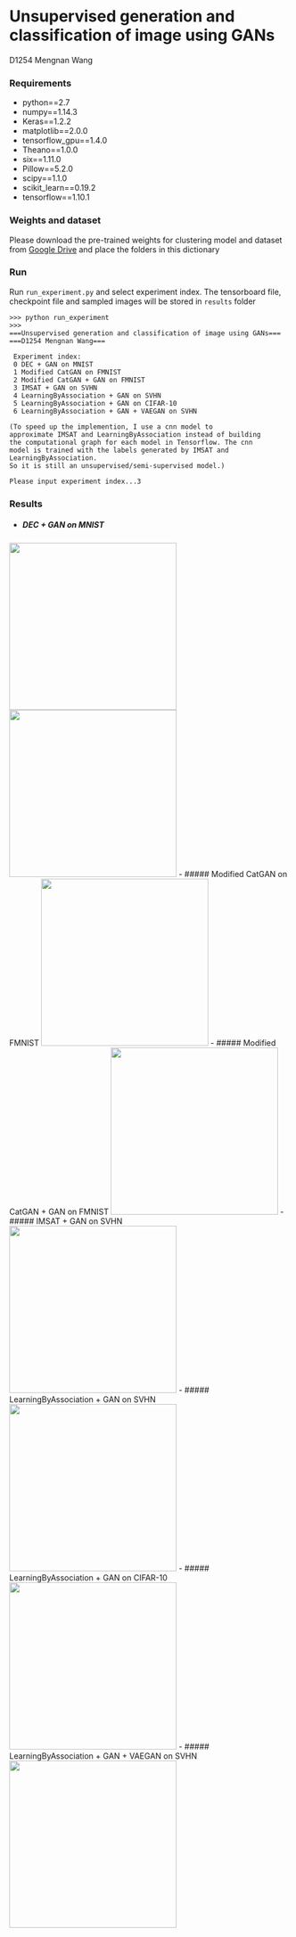 # Unsupervised generation and classification of image using GANs
D1254 Mengnan Wang
### Requirements
- python==2.7
- numpy==1.14.3
- Keras==1.2.2
- matplotlib==2.0.0
- tensorflow_gpu==1.4.0
- Theano==1.0.0
- six==1.11.0
- Pillow==5.2.0
- scipy==1.1.0
- scikit_learn==0.19.2
- tensorflow==1.10.1
### Weights and dataset
Please download the pre-trained weights for clustering model and dataset from
[Google Drive](https://drive.google.com/drive/folders/18YN_xTWmGUOT0XZDltu6mjVz66Xt_GFw?usp=sharing) and place the folders in this dictionary

### Run
Run `run_experiment.py` and select experiment index. The tensorboard file, checkpoint file and sampled images will be stored in `results` folder
```
>>> python run_experiment
>>>
===Unsupervised generation and classification of image using GANs===
===D1254 Mengnan Wang===

 Experiment index:
 0 DEC + GAN on MNIST
 1 Modified CatGAN on FMNIST
 2 Modified CatGAN + GAN on FMNIST
 3 IMSAT + GAN on SVHN
 4 LearningByAssociation + GAN on SVHN
 5 LearningByAssociation + GAN on CIFAR-10
 6 LearningByAssociation + GAN + VAEGAN on SVHN

(To speed up the implemention, I use a cnn model to
approximate IMSAT and LearningByAssociation instead of building
the computational graph for each model in Tensorflow. The cnn
model is trained with the labels generated by IMSAT and LearningByAssociation.
So it is still an unsupervised/semi-supervised model.)

Please input experiment index...3

```
### Results
- ##### DEC + GAN on MNIST

<img src="https://github.com/wangmn93/Unsupervised-generation-and-classification-of-image-using-GANs/blob/master/experiments_results/mnist-092.jpeg" width="300">

<img src="https://github.com/wangmn93/Unsupervised-generation-and-classification-of-image-using-GANs/blob/master/experiments_results/mnist-069.jpeg" width="300">
 - ##### Modified CatGAN on FMNIST
 <img src="https://github.com/wangmn93/Unsupervised-generation-and-classification-of-image-using-GANs/blob/master/experiments_results/acc_boost.png" width="300">
- ##### Modified CatGAN + GAN on FMNIST
<img src="https://github.com/wangmn93/Unsupervised-generation-and-classification-of-image-using-GANs/blob/master/experiments_results/fmnist-073.jpg" width="300">
- ##### IMSAT + GAN on SVHN
<img src="https://github.com/wangmn93/Unsupervised-generation-and-classification-of-image-using-GANs/blob/master/experiments_results/svhn-050.jpg" width="300">
 - ##### LearningByAssociation + GAN on SVHN
 <img src="https://github.com/wangmn93/Unsupervised-generation-and-classification-of-image-using-GANs/blob/master/experiments_results/svhn-090.jpg" width="300">
 - ##### LearningByAssociation + GAN on CIFAR-10
 <img src="https://github.com/wangmn93/Unsupervised-generation-and-classification-of-image-using-GANs/blob/master/experiments_results/cifar-gen.jpg" width="300">
- ##### LearningByAssociation + GAN + VAEGAN on SVHN
<img src="https://github.com/wangmn93/Unsupervised-generation-and-classification-of-image-using-GANs/blob/master/experiments_results/vaegan-gen-3.jpg" width="300">

